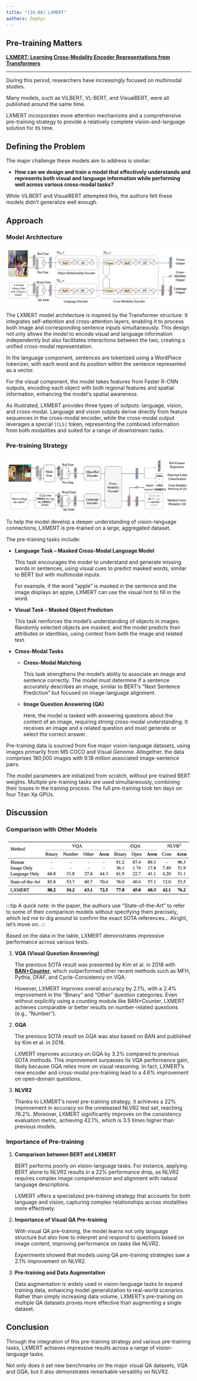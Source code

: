 ```yaml
---
title: "[19.08] LXMERT"
authors: Zephyr
---
```


## Pre-training Matters

[**LXMERT: Learning Cross-Modality Encoder Representations from Transformers**](https://arxiv.org/abs/1908.07490)

---

During this period, researchers have increasingly focused on multimodal studies.

Many models, such as ViLBERT, VL-BERT, and VisualBERT, were all published around the same time.

LXMERT incorporates more attention mechanisms and a comprehensive pre-training strategy to provide a relatively complete vision-and-language solution for its time.

## Defining the Problem

The major challenge these models aim to address is similar:

- **How can we design and train a model that effectively understands and represents both visual and language information while performing well across various cross-modal tasks?**

While ViLBERT and VisualBERT attempted this, the authors felt these models didn’t generalize well enough.

## Approach

### Model Architecture

![LXMERT Model Architecture](./img/arch_lxmert.jpg)

The LXMERT model architecture is inspired by the Transformer structure. It integrates self-attention and cross-attention layers, enabling it to process both image and corresponding sentence inputs simultaneously. This design not only allows the model to encode visual and language information independently but also facilitates interactions between the two, creating a unified cross-modal representation.

In the language component, sentences are tokenized using a WordPiece tokenizer, with each word and its position within the sentence represented as a vector.

For the visual component, the model takes features from Faster R-CNN outputs, encoding each object with both regional features and spatial information, enhancing the model's spatial awareness.

As illustrated, LXMERT provides three types of outputs: language, vision, and cross-modal. Language and vision outputs derive directly from feature sequences in the cross-modal encoder, while the cross-modal output leverages a special `[CLS]` token, representing the combined information from both modalities and suited for a range of downstream tasks.

### Pre-training Strategy

![LXMERT Pre-training Tasks](./img/lxmert_pretrain.jpg)

To help the model develop a deeper understanding of vision-language connections, LXMERT is pre-trained on a large, aggregated dataset.

The pre-training tasks include:

- **Language Task – Masked Cross-Modal Language Model**

  This task encourages the model to understand and generate missing words in sentences, using visual cues to predict masked words, similar to BERT but with multimodal inputs.

  For example, if the word “apple” is masked in the sentence and the image displays an apple, LXMERT can use the visual hint to fill in the word.

- **Visual Task – Masked Object Prediction**

  This task reinforces the model’s understanding of objects in images. Randomly selected objects are masked, and the model predicts their attributes or identities, using context from both the image and related text.

- **Cross-Modal Tasks**

  - **Cross-Modal Matching**

    This task strengthens the model’s ability to associate an image and sentence correctly. The model must determine if a sentence accurately describes an image, similar to BERT’s “Next Sentence Prediction” but focused on image-language alignment.

  - **Image Question Answering (QA)**

    Here, the model is tasked with answering questions about the content of an image, requiring strong cross-modal understanding. It receives an image and a related question and must generate or select the correct answer.

Pre-training data is sourced from five major vision-language datasets, using images primarily from MS COCO and Visual Genome. Altogether, the data comprises 180,000 images with 9.18 million associated image-sentence pairs.

The model parameters are initialized from scratch, without pre-trained BERT weights. Multiple pre-training tasks are used simultaneously, combining their losses in the training process. The full pre-training took ten days on four Titan Xp GPUs.

## Discussion

### Comparison with Other Models

![Comparison of LXMERT and Other Models](./img/lxmert_table1.jpg)

:::tip
A quick note: in the paper, the authors use “State-of-the-Art” to refer to some of their comparison models without specifying them precisely, which led me to dig around to confirm the exact SOTA references...
Alright, let’s move on.
:::

Based on the data in the table, LXMERT demonstrates impressive performance across various tests.

1. **VQA (Visual Question Answering)**

   The previous SOTA result was presented by Kim et al. in 2018 with [**BAN+Counter**](https://arxiv.org/abs/1805.07932), which outperformed other recent methods such as MFH, Pythia, DFAF, and Cycle-Consistency on VQA.

   However, LXMERT improves overall accuracy by 2.1%, with a 2.4% improvement in the “Binary” and “Other” question categories. Even without explicitly using a counting module like BAN+Counter, LXMERT achieves comparable or better results on number-related questions (e.g., “Number”).

2. **GQA**

   The previous SOTA result on GQA was also based on BAN and published by Kim et al. in 2018.

   LXMERT improves accuracy on GQA by 3.2% compared to previous SOTA methods. This improvement surpasses its VQA performance gain, likely because GQA relies more on visual reasoning. In fact, LXMERT’s new encoder and cross-modal pre-training lead to a 4.6% improvement on open-domain questions.

3. **NLVR2**

   Thanks to LXMERT’s novel pre-training strategy, it achieves a 22% improvement in accuracy on the unreleased NLVR2 test set, reaching 76.2%. Moreover, LXMERT significantly improves on the consistency evaluation metric, achieving 42.1%, which is 3.5 times higher than previous models.

### Importance of Pre-training

1. **Comparison between BERT and LXMERT**

   BERT performs poorly on vision-language tasks. For instance, applying BERT alone to NLVR2 results in a 22% performance drop, as NLVR2 requires complex image comprehension and alignment with natural language descriptions.

   LXMERT offers a specialized pre-training strategy that accounts for both language and vision, capturing complex relationships across modalities more effectively.

2. **Importance of Visual QA Pre-training**

   With visual QA pre-training, the model learns not only language structure but also how to interpret and respond to questions based on image content, improving performance on tasks like NLVR2.

   Experiments showed that models using QA pre-training strategies saw a 2.1% improvement on NLVR2.

3. **Pre-training and Data Augmentation**

   Data augmentation is widely used in vision-language tasks to expand training data, enhancing model generalization to real-world scenarios. Rather than simply increasing data volume, LXMERT’s pre-training on multiple QA datasets proves more effective than augmenting a single dataset.

## Conclusion

Through the integration of this pre-training strategy and various pre-training tasks, LXMERT achieves impressive results across a range of vision-language tasks.

Not only does it set new benchmarks on the major visual QA datasets, VQA and GQA, but it also demonstrates remarkable versatility on NLVR2.
